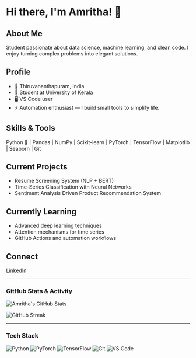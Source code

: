 # Hi there, I'm Amritha! 👋


## About Me
Student passionate about data science, machine learning, and clean code. I enjoy turning complex problems into elegant solutions.

## Profile
- 📍 Thiruvananthapuram, India  
- 💼 Student at University of Kerala  
- 🖥️ VS Code user  
- ⚡ Automation enthusiast — I build small tools to simplify life.

## Skills & Tools
Python 🐍 | Pandas | NumPy | Scikit-learn | PyTorch | TensorFlow | Matplotlib | Seaborn | Git

## Current Projects
- Resume Screening System (NLP + BERT)  
- Time-Series Classification with Neural Networks  
- Sentiment Analysis Driven Product Recommendation System  

## Currently Learning
- Advanced deep learning techniques  
- Attention mechanisms for time series  
- GitHub Actions and automation workflows

## Connect
[LinkedIn](https://linkedin.com/in/amritha-p-s-28b906254)

---

### GitHub Stats & Activity

![Amritha's GitHub Stats](https://github-readme-stats.vercel.app/api?username=Amritha07dec&show_icons=true&theme=radical)

![GitHub Streak](https://github-readme-streak-stats.herokuapp.com/?user=Amritha07dec&theme=radical)

---

### Tech Stack

![Python](https://img.shields.io/badge/Python-3670A0?style=flat&logo=python&logoColor=ffdd54)
![PyTorch](https://img.shields.io/badge/PyTorch-F05032?style=flat&logo=pytorch&logoColor=white)
![TensorFlow](https://img.shields.io/badge/TensorFlow-FF6F00?style=flat&logo=tensorflow&logoColor=white)
![Git](https://img.shields.io/badge/Git-F05032?style=flat&logo=git&logoColor=white)
![VS Code](https://img.shields.io/badge/VS_Code-007ACC?style=flat&logo=visual-studio-code&logoColor=white)
